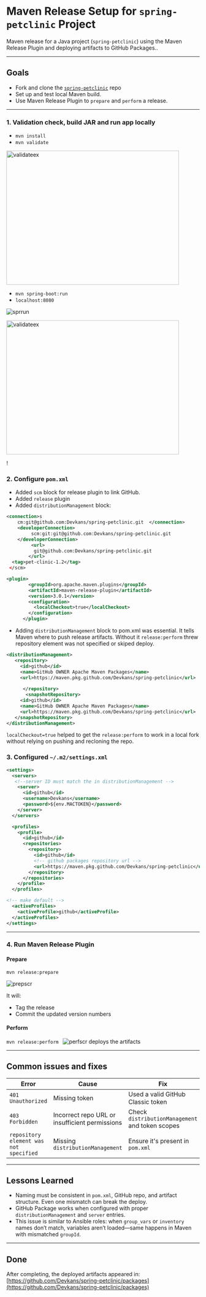# Maven Release Setup for `spring-petclinic` Project

Maven release for a Java project (`spring-petclinic`) using the Maven Release Plugin and deploying artifacts to GitHub Packages..

---

## Goals

- Fork and clone the [`spring-petclinic`](https://github.com/spring-projects/spring-petclinic) repo
- Set up and test local Maven build.
- Use Maven Release Plugin to `prepare` and `perform` a release.

---

### 1. Validation check, build JAR and run app locally 

- `mvn install`
- `mvn validate`

<img src="scr1.png" alt="validateex" width="450" height="350"/>

- `mvn spring-boot:run`
- `localhost:8080`

![sprrun](scr3.png)

<img src="scr4.png" alt="validateex" width="450" height="350"/>

!


### 2. Configure `pom.xml`

- Added `scm` block for release plugin to link GitHub.
- Added `release` plugin 
- Added `distributionManagement` block:
```xml <scm>
<connection>s
    cm:git@github.com:Devkans/spring-petclinic.git  </connection>
    <developerConnection>
         scm:git:git@github.com:Devkans/spring-petclinic.git
    </developerConnection>
         <url>
          git@github.com:Devkans/spring-petclinic.git
        </url>
  <tag>pet-clinic-1.2</tag>
 </scm>
```

```xml
<plugin>
        <groupId>org.apache.maven.plugins</groupId>
        <artifactId>maven-release-plugin</artifactId>
        <version>3.0.1</version>
        <configuration>
          <localCheckout>true</localCheckout>
        </configuration>
      </plugin>
```
- 	Adding `distributionManagement` block to pom.xml was essential. It tells Maven where to push release artifacts. Without it `release:perform` threw repository element was not specified or skiped deploy.

```xml
<distributionManagement>
   <repository>
     <id>github</id>
     <name>GitHub OWNER Apache Maven Packages</name>
     <url>https://maven.pkg.github.com/Devkans/spring-petclinic</url>
  
      </repository>
       <snapshotRepository>
     <id>github</id>
     <name>GitHub OWNER Apache Maven Packages</name>
     <url>https://maven.pkg.github.com/Devkans/spring-petclinic</url>
   </snapshotRepository>
</distributionManagement>
```
`localCheckout=true`  helped to get the `release:perform` to work in a local fork without relying on pushing and recloning the repo.


### 3. Configured `~/.m2/settings.xml`

```xml
<settings>
  <servers>
   <!--server ID must match the in distributionManagement -->
    <server>
      <id>github</id>
      <username>Devkans</username>
      <password>${env.MACTOKEN}</password>
    </server>
  </servers>

  <profiles>
    <profile>
      <id>github</id>
      <repositories>
        <repository>
          <id>github</id>
          <!-- github packages repository url -->
          <url>https://maven.pkg.github.com/Devkans/spring-petclinic</url>
        </repository>
      </repositories>
    </profile>
  </profiles>

<!-- make default -->
  <activeProfiles>
    <activeProfile>github</activeProfile>
  </activeProfiles>
</settings>
```
---

### 4. Run Maven Release Plugin

#### Prepare
`mvn release:prepare`

![prepscr](scr5.png)

It will:
- Tag the release
- Commit the updated version numbers

#### Perform
`mvn release:perform `
![perfscr](scr6.png)
deploys the artifacts

---

## Common issues and fixes

| Error | Cause | Fix |
|-------|-------|-----|
| `401 Unauthorized` | Missing token | Used a valid GitHub Classic token |
| `403 Forbidden` | Incorrect repo URL or insufficient permissions | Check `distributionManagement` and token scopes |
| `repository element was not specified` | Missing `distributionManagement` | Ensure it's present in `pom.xml` |

---

## Lessons Learned

- Naming must be consistent in `pom.xml`, GitHub repo, and artifact structure. Even one mismatch can break the deploy.
- GitHub Package works  when configured with proper `distributionManagement` and `server` entries.
- This issue is similar to Ansible roles: when `group_vars` or `inventory` names don’t match, variables aren’t loaded—same happens in Maven with mismatched `groupId`.

---

## Done

After completing, the deployed artifacts appeared in:
[https://github.com/Devkans/spring-petclinic/packages](https://github.com/Devkans/spring-petclinic/packages)
